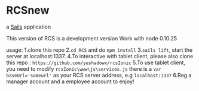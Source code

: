 # RCSnew

a [Sails](http://sailsjs.org) application

This version of RCS is a development version
Work with node 0.10.25

usage:
1.clone this repo
2.`cd RCS` and do `npm install`
3.`sails lift`, start the server at localhost:1337.
4.To interactive with tablet client, please also clone this repo : `https://github.com/yushadowx/rcsIonic`
5.To use tablet client, you need to modify `rcsIonic\www\js\services.js` there is a `var baseUrl='someurl'` as your RCS server address, e.g `localhost:1337`
6.Reg a manager account and a employee account to enjoy!
